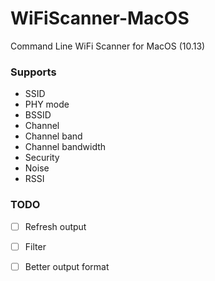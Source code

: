 # WiFiScanner-MacOS

Command Line WiFi Scanner for MacOS (10.13)

### Supports
- SSID
- PHY mode
- BSSID
- Channel
- Channel band
- Channel bandwidth
- Security
- Noise
- RSSI

### TODO
- [ ] Refresh output
- [ ] Filter 
- [ ] Better output format

